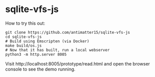 # sqlite-vfs-js

How to try this out:

    git clone https://github.com/antimatter15/sqlite-vfs-js
    cd sqlite-vfs-js
    # Build using Emscripten (via Docker)
    make build/os.js
    # Now that it has built, run a local webserver
    python3 -m http.server 8005

Visit http://localhost:8005/prototype/read.html and open the browser console to see the demo running.
